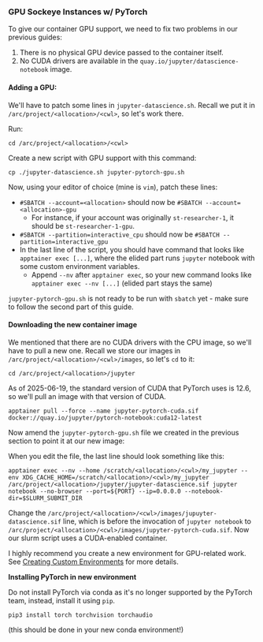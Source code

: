 ### GPU Sockeye Instances w/ PyTorch

To give our container GPU support, we need to fix two problems in our previous guides:
1. There is no physical GPU device passed to the container itself.
2. No CUDA drivers are available in the `quay.io/jupyter/datascience-notebook` image.

#### Adding a GPU:

We'll have to patch some lines in `jupyter-datascience.sh`. Recall we put it in `/arc/project/<allocation>/<cwl>`, so let's work there.

Run:

```
cd /arc/project/<allocation>/<cwl>
```

Create a new script with GPU support with this command:

```
cp ./jupyter-datascience.sh jupyter-pytorch-gpu.sh
```

Now, using your editor of choice (mine is `vim`), patch these lines:

- `#SBATCH --account=<allocation>` should now be `#SBATCH --account=<allocation>-gpu`
  - For instance, if your account was originally `st-researcher-1`, it should be `st-researcher-1-gpu`.
- `#SBATCH --partition=interactive_cpu` should now be `#SBATCH --partition=interactive_gpu`
- In the last line of the script, you should have command that looks like `apptainer exec [...]`, where the elided part runs `jupyter` notebook with some custom environment variables.
  - Append `--nv` after `apptainer exec`, so your new command looks like `apptainer exec --nv [...]` (elided part stays the same)

`jupyter-pytorch-gpu.sh` is not ready to be run with `sbatch` yet - make sure to follow the second part of this guide.

#### Downloading the new container image

We mentioned that there are no CUDA drivers with the CPU image, so we'll have to pull a new one.
Recall we store our images in `/arc/project/<allocation>/<cwl>/images`, so let's `cd` to it:

```
cd /arc/project/<allocation>/jupyter
```

As of 2025-06-19, the standard version of CUDA that PyTorch uses is 12.6, so we'll pull an image with that version of CUDA.

```
apptainer pull --force --name jupyter-pytorch-cuda.sif docker://quay.io/jupyter/pytorch-notebook:cuda12-latest
```

Now amend the `jupyter-pytorch-gpu.sh` file we created in the previous section to point it at our new image:

When you edit the file, the last line should look something like this:

```
apptainer exec --nv --home /scratch/<allocation>/<cwl>/my_jupyter --env XDG_CACHE_HOME=/scratch/<allocation>/<cwl>/my_jupyter /arc/project/<allocation>/jupyter/jupyter-datascience.sif jupyter notebook --no-browser --port=${PORT} --ip=0.0.0.0 --notebook-dir=$SLURM_SUBMIT_DIR
```

Change the `/arc/project/<allocation>/<cwl>/images/jupuyter-datascience.sif` line, which is before the invocation of `jupyter notebook` to `/arc/project/<allocation>/<cwl>/images/jupyter-pytorch-cuda.sif`. Now our slurm script uses a CUDA-enabled container.

I highly recommend you create a new environment for GPU-related work. See [Creating Custom Environments](./Creating_custom_environments.md) for more details.

**Installing PyTorch in new environment**

Do not install PyTorch via conda as it's no longer supported by the PyTorch team, instead, install it using `pip`.

```
pip3 install torch torchvision torchaudio
```

(this should be done in your new conda environment!)


